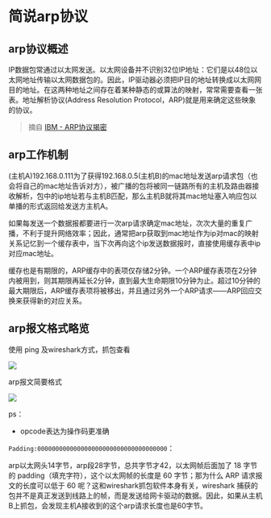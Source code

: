# 简说arp协议

## arp协议概述

IP数据包常通过以太网发送。以太网设备并不识别32位IP地址：它们是以48位以太网地址传输以太网数据包的。因此，IP驱动器必须把IP目的地址转换成以太网网目的地址。在这两种地址之间存在着某种静态的或算法的映射，常常需要查看一张表。地址解析协议(Address Resolution Protocol，ARP)就是用来确定这些映象的协议。

> 摘自 [IBM - ARP协议揭密](https://www.ibm.com/developerworks/cn/linux/l-arp/index.html)

## arp工作机制

(主机A)192.168.0.111为了获得192.168.0.5(主机B)的mac地址发送arp请求包（也会将自己的mac地址告诉对方），被广播的包将被同一链路所有的主机及路由器接收解析，包中的ip地址若与主机B匹配，那么主机B就将其mac地址塞入响应包以单播的形式返回给发送方主机A。

如果每发送一个数据报都要进行一次arp请求确定mac地址，次次大量的重复广播，不利于提升网络效率；因此，通常把arp获取到mac地址作为ip对mac的映射关系记忆到一个缓存表中，当下次再向这个ip发送数据报时，直接使用缓存表中ip对应mac地址。

缓存也是有期限的，ARP缓存中的表项仅存储2分钟。一个ARP缓存表项在2分钟内被用到，则其期限再延长2分钟，直到最大生命期限10分钟为止。超过10分钟的最大期限后，ARP缓存表项将被移出，并且通过另外一个ARP请求——ARP回应交换来获得新的对应关系。

## arp报文格式略览

使用 ping 及wireshark方式，抓包查看

![](https://i.postimg.cc/PqLZjHPR/Snipaste-2019-08-07-21-17-23.png)

arp报文简要格式

![](https://i.postimg.cc/rpD3WDPF/Snipaste-2019-08-07-21-15-07.png)

ps：
* opcode表达为操作码更准确

`Padding:000000000000000000000000000000000000`：

arp以太网头14字节，arp段28字节，总共字节才42，以太网帧后面加了 18 字节的 padding（填充字符），这个以太网帧的长度是 60 字节；那为什么 ARP 请求报文的长度可以低于 60 呢？这和wireshark抓包软件本身有关，wireshark 捕获的包并不是真正发送到线路上的帧，而是发送给网卡驱动的数据。因此，如果从主机B上抓包，会发现主机A接收到的这个arp请求长度也是60字节。
